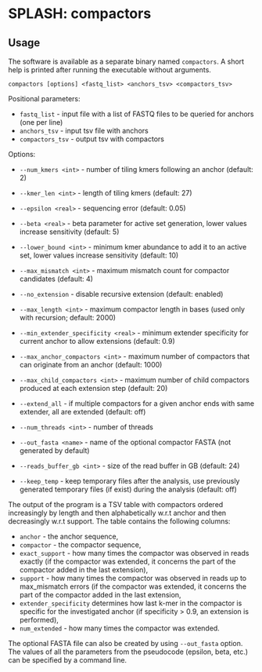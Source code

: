 # SPLASH: compactors

## Usage

The software is available as a separate binary named `compactors`. A short help is printed after running the executable without arguments. 

`compactors [options] <fastq_list> <anchors_tsv> <compactors_tsv>`

Positional parameters:
* `fastq_list`        	- input file with a list of FASTQ files to be queried for anchors (one per line)
* `anchors_tsv`        	- input tsv file with anchors
* `compactors_tsv`  		- output tsv with compactors
   
Options:
* `--num_kmers <int>` - number of tiling kmers following an anchor (default: 2)
* `--kmer_len <int>` - length of tiling kmers (default: 27)
* `--epsilon <real>` - sequencing error (default: 0.05)
* `--beta <real>` - beta parameter for active set generation, lower values increase sensitivity (default: 5)
* `--lower_bound <int>` - minimum kmer abundance to add it to an active set, lower values increase sensitivity (default: 10)
* `--max_mismatch <int>` - maximum mismatch count for compactor candidates (default: 4)

* `--no_extension` - disable recursive extension (default: enabled)
* `--max_length <int>` - maximum compactor length in bases (used only with recursion; default: 2000)
* `--min_extender_specificity <real>` - minimum extender specificity for current anchor to allow extensions (default: 0.9)
* `--max_anchor_compactors <int>` - maximum number of compactors that can originate from an anchor (default: 1000)
* `--max_child_compactors <int>` - maximum number of child compactors produced at each extension step (default: 20)
* `--extend_all` - if multiple compactors for a given anchor ends with same extender, all are extended (default: off)

* `--num_threads <int>` - number of threads
* `--out_fasta <name>` - name of the optional compactor FASTA (not generated by default)
* `--reads_buffer_gb <int>` - size of the read buffer in GB (default: 24)
* `--keep_temp` - keep temporary files after the analysis, use previously generated temporary files (if exist) during the analysis (default: off)

The output of the program is a TSV table with compactors ordered increasingly by length and then alphabetically w.r.t anchor and then decreasingly w.r.t support. The table contains the following columns:
* `anchor` - the anchor sequence,
* `compactor` - the compactor sequence,
* `exact_support` - how many times the compactor was observed in reads exactly (if the compactor was extended, it concerns the part of the compactor added in the last extension),
* `support` - how many times the compactor was observed in reads up to max_mismatch errors (if the compactor was extended, it concerns the part of the compactor added in the last extension,
* `extender_specificity` determines how last k-mer in the compactor is specific for the investigated anchor (if specificity > 0.9, an extension is performed),
* `num_extended` - how many times the compactor was extended.

The optional FASTA file can also be created by using `--out_fasta` option. The values of all the parameters from the pseudocode (epsilon, beta, etc.) can be specified by a command line. 
